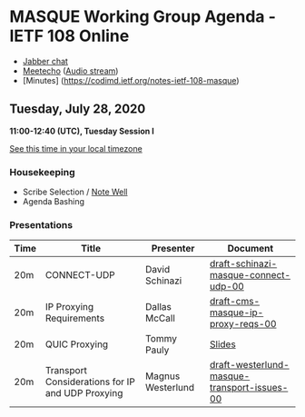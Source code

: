 # MASQUE Working Group Agenda - IETF 108 Online

* [Jabber chat](xmpp:masque@jabber.ietf.org?join)
* [Meetecho](https://meetings.conf.meetecho.com/ietf108/?group=masque&short=&item=1) ([Audio stream](http://mp3.conf.meetecho.com/ietf/ietf1088.m3u))
* [Minutes] (https://codimd.ietf.org/notes-ietf-108-masque)


## Tuesday, July 28, 2020
**11:00-12:40 (UTC), Tuesday Session I**

[See this time in your local timezone](https://www.timeanddate.com/worldclock/fixedtime.html?msg=MASQUE+-+IETF+108&iso=20200728T11&ah=1&am=40)

### Housekeeping

* Scribe Selection / [Note Well](https://www.ietf.org/about/note-well.html)
* Agenda Bashing

### Presentations

| Time | Title                                            | Presenter         | Document                                                                                                               |
|------|--------------------------------------------------|-------------------|------------------------------------------------------------------------------------------------------------------------|
| 20m  | CONNECT-UDP                                      | David Schinazi    | [draft-schinazi-masque-connect-udp-00](https://tools.ietf.org/html/draft-schinazi-masque-connect-udp-00)               |
| 20m  | IP Proxying Requirements                         | Dallas McCall     | [draft-cms-masque-ip-proxy-reqs-00](https://tools.ietf.org/html/draft-cms-masque-ip-proxy-reqs-00)                     |
| 20m  | QUIC Proxying                                    | Tommy Pauly       | [Slides](https://www.ietf.org/proceedings/108/slides/slides-108-masque-optimizing-proxies-for-quic-00)                 |
| 20m  | Transport Considerations for IP and UDP Proxying | Magnus Westerlund | [draft-westerlund-masque-transport-issues-00](https://tools.ietf.org/html/draft-westerlund-masque-transport-issues-00) |

